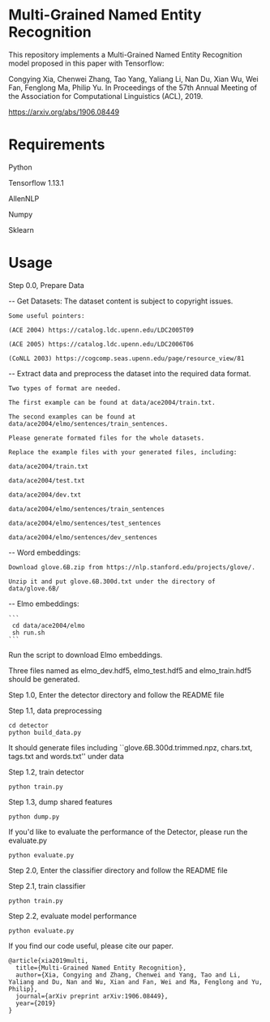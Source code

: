 # Multi-Grained Named Entity Recognition


This repository implements a Multi-Grained Named Entity Recognition model proposed in this paper with Tensorflow:

Congying Xia, Chenwei Zhang, Tao Yang, Yaliang Li, Nan Du, Xian Wu, Wei Fan, Fenglong Ma, Philip Yu. In Proceedings of the 57th Annual Meeting of the Association for Computational Linguistics (ACL), 2019. 

https://arxiv.org/abs/1906.08449

# Requirements

Python

Tensorflow 1.13.1

AllenNLP

Numpy

Sklearn


# Usage

Step 0.0, Prepare Data

 -- Get Datasets: The dataset content is subject to copyright issues. 

    Some useful pointers:

    (ACE 2004) https://catalog.ldc.upenn.edu/LDC2005T09

    (ACE 2005) https://catalog.ldc.upenn.edu/LDC2006T06

    (CoNLL 2003) https://cogcomp.seas.upenn.edu/page/resource_view/81


-- Extract data and preprocess the dataset into the required data format.

    Two types of format are needed.
    
    The first example can be found at data/ace2004/train.txt.
    
    The second examples can be found at data/ace2004/elmo/sentences/train_sentences.
     
    Please generate formated files for the whole datasets.
    
    Replace the example files with your generated files, including:
    
    data/ace2004/train.txt
    
    data/ace2004/test.txt
    
    data/ace2004/dev.txt
    
    data/ace2004/elmo/sentences/train_sentences
    
    data/ace2004/elmo/sentences/test_sentences
    
    data/ace2004/elmo/sentences/dev_sentences


-- Word embeddings: 

    Download glove.6B.zip from https://nlp.stanford.edu/projects/glove/. 

    Unzip it and put glove.6B.300d.txt under the directory of data/glove.6B/


-- Elmo embeddings: 

    ```
     cd data/ace2004/elmo
     sh run.sh
    ```
  Run the script to download Elmo embeddings.
  
  Three files named as elmo_dev.hdf5, elmo_test.hdf5 and elmo_train.hdf5 should be generated.
 
 
Step 1.0, Enter the detector directory and follow the README file

  Step 1.1, data preprocessing

  ```
  cd detector
  python build_data.py
  ```
  It should generate files including ``glove.6B.300d.trimmed.npz, chars.txt, tags.txt and words.txt'' under data

  Step 1.2, train detector
 
  ```
  python train.py
  ```

  Step 1.3, dump shared features
  
  ```
  python dump.py
  ```

  If you'd like to evaluate the performance of the Detector, please run the evaluate.py
  
  ```
  python evaluate.py
  ```

Step 2.0, Enter the classifier directory and follow the README file

  Step 2.1, train classifier
  
  ```
  python train.py
  ```

  Step 2.2, evaluate model performance
  
  ```
  python evaluate.py
  ```

If you find our code useful, please cite our paper.

```
@article{xia2019multi,
  title={Multi-Grained Named Entity Recognition},
  author={Xia, Congying and Zhang, Chenwei and Yang, Tao and Li, Yaliang and Du, Nan and Wu, Xian and Fan, Wei and Ma, Fenglong and Yu, Philip},
  journal={arXiv preprint arXiv:1906.08449},
  year={2019}
}

```
